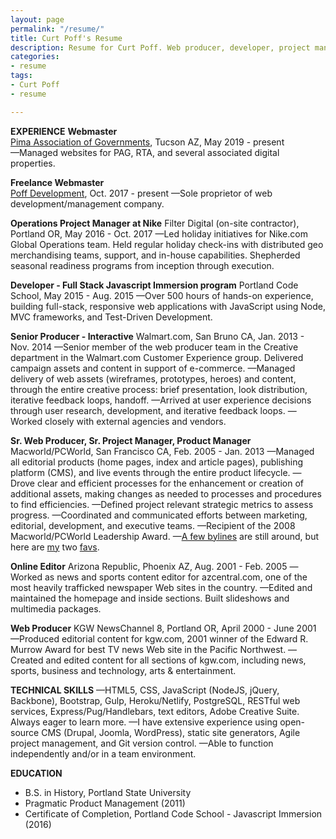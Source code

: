 ```yaml
---
layout: page
permalink: "/resume/"
title: Curt Poff's Resume
description: Resume for Curt Poff. Web producer, developer, project manager.
categories:
- resume
tags:
- Curt Poff
- resume

---
```

**EXPERIENCE**
**Webmaster**   
[Pima Association of Governments](http://www.pagregion.com), Tucson AZ, May 2019 - present   
—Managed websites for PAG, RTA, and several associated digital properties.

**Freelance Webmaster**   
[Poff Development](https://poffdev.com/ "Poff Development"), Oct. 2017 - present 
—Sole proprietor of web development/management company.

**Operations Project Manager at Nike**
Filter Digital (on-site contractor), Portland OR, May 2016 - Oct. 2017
—Led holiday initiatives for Nike.com Global Operations team. Held regular holiday check-ins with distributed geo merchandising teams, support, and in-house capabilities. Shepherded seasonal readiness programs from inception through execution.

**Developer - Full Stack Javascript Immersion program**
Portland Code School, May 2015 - Aug. 2015
—Over 500 hours of hands-on experience, building full-stack, responsive web applications with JavaScript using Node, MVC frameworks, and Test-Driven Development.

**Senior Producer - Interactive**
Walmart.com, San Bruno CA, Jan. 2013 - Nov. 2014
—Senior member of the web producer team in the Creative department in the Walmart.com Customer Experience group. Delivered campaign assets and content in support of e-commerce.
—Managed delivery of web assets (wireframes, prototypes, heroes) and content, through the entire creative process: brief presentation, look distribution, iterative feedback loops, handoff.
—Arrived at user experience decisions through user research, development, and iterative feedback loops.
—Worked closely with external agencies and vendors.

**Sr. Web Producer, Sr. Project Manager, Product Manager**
Macworld/PCWorld, San Francisco CA, Feb. 2005 - Jan. 2013
—Managed all editorial products (home pages, index and article pages), publishing platform (CMS), and live events through the entire product lifecycle.
—Drove clear and efficient processes for the enhancement or creation of additional assets, making changes as needed to processes and procedures to find efficiencies.
—Defined project relevant strategic metrics to assess progress.
—Coordinated and communicated efforts between marketing, editorial, development, and executive teams.
—Recipient of the 2008 Macworld/PCWorld Leadership Award.
—[A few bylines](https://www.macworld.com/search?query=curt+poff&submit=search "Macworld search for Curt Poff") are still around, but here are [my](https://www.macworld.com/article/1054389/youtube.html "Should YouTube Win An Eddy Award?") two [favs](https://www.macworld.com/article/1048488/explorer.html "Say Goodbye to IE for Mac").

**Online Editor**
Arizona Republic, Phoenix AZ, Aug. 2001 - Feb. 2005
—Worked as news and sports content editor for azcentral.com, one of the most heavily trafficked newspaper Web sites in the country.
—Edited and maintained the homepage and inside sections. Built slideshows and multimedia packages.

**Web Producer**
KGW NewsChannel 8, Portland OR, April 2000 - June 2001
—Produced editorial content for kgw.com, 2001 winner of the Edward R. Murrow Award for best TV news Web site in the Pacific Northwest.
—Created and edited content for all sections of kgw.com, including news, sports, business and technology, arts & entertainment.

**TECHNICAL SKILLS**
—HTML5, CSS, JavaScript (NodeJS, jQuery, Backbone), Bootstrap, Gulp, Heroku/Netlify, PostgreSQL, RESTful web services, Express/Pug/Handlebars, text editors, Adobe Creative Suite. Always eager to learn more.
—I have extensive experience using open-source CMS (Drupal, Joomla, WordPress), static site generators, Agile project management, and Git version control.
—Able to function independently and/or in a team environment.

**EDUCATION**

* B.S. in History, Portland State University
* Pragmatic Product Management (2011)
* Certificate of Completion, Portland Code School - Javascript Immersion (2016)